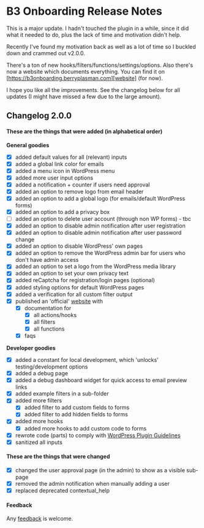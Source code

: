 # B3 Onboarding Release Notes

This is a major update. I hadn't touched the plugin in a while, since it did what it needed to do, plus the lack of time and motivation didn't help.

Recently I've found my motivation back as well as a lot of time so I buckled down and crammed out v2.0.0.

There's a ton of new hooks/filters/functions/settings/options. Also there's now a website which documents everything. You can find it on [https://b3onboarding.berryplasman.com][website] (for now).

I hope you like all the improvements. See the changelog below for all updates (I might have missed a few due to the large amount).

## Changelog 2.0.0

#### These are the things that were added (in alphabetical order)

**General goodies**

* [X] added default values for all (relevant) inputs
* [X] added a global link color for emails
* [X] added a menu icon in WordPress menu
* [X] added more user input options
* [X] added a notification + counter if users need approval
* [X] added an option to remove logo from email header
* [X] added an option to add a global logo (for emails/default WordPress forms)
* [X] added an option to add a privacy box
* [ ] added an option to delete user account (through non WP forms) - tbc
* [X] added an option to disable admin notification after user registration
* [X] added an option to disable admin notification after user password change
* [X] added an option to disable WordPress' own pages
* [X] added an option to remove the WordPress admin bar for users who don't have admin access
* [X] added an option to set a logo from the WordPress media library
* [X] added an option to set your own privacy text
* [X] added reCaptcha for registration/login pages (optional) 
* [X] added styling options for default WordPress pages
* [X] added a verification for all custom filter output
* [X] published an 'official' [website][website] with
    * [X] documentation for
        * [X] all actions/hooks
        * [X] all filters
        * [X] all functions
    * [X] faqs

**Developer goodies**

* [X] added a constant for local development, which 'unlocks' testing/development options
* [X] added a debug page
* [X] added a debug dashboard widget for quick access to email preview links
* [X] added example filters in a sub-folder
* [X] added more filters
    * [X] added filter to add custom fields to forms
    * [X] added filter to add hidden fields to forms
* [X] added more hooks
    * [X] added more hooks to add custom code to forms
* [X] rewrote code (parts) to comply with [WordPress Plugin Guidelines][guidelines]
* [X] sanitized all inputs

#### These are the things that were changed

* [X] changed the user approval page (in the admin) to show as a visible sub-page
* [X] removed the admin notification when manually adding a user
* [X] replaced deprecated contextual_help

#### Feedback

Any [feedback](https://github.com/Beee4life/b3-onboarding/issues) is welcome.

[website]: https://b3onboarding.berryplasman.com
[guidelines]: https://developer.wordpress.org/plugins/wordpress-org/detailed-plugin-guidelines/
